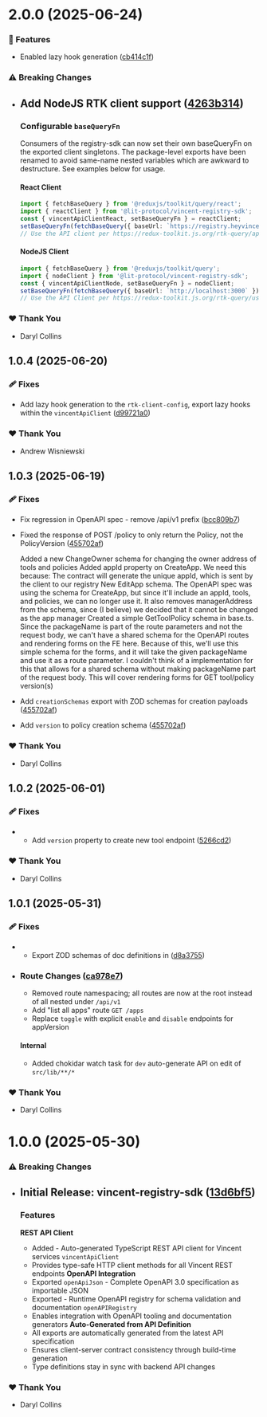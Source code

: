 # 2.0.0 (2025-06-24)

### 🚀 Features

- Enabled lazy hook generation ([cb414c1f](https://github.com/LIT-Protocol/Vincent/commit/cb414c1f))

### ⚠️ Breaking Changes

- ## Add NodeJS RTK client support ([4263b314](https://github.com/LIT-Protocol/Vincent/commit/4263b314))

  ### Configurable `baseQueryFn`

  Consumers of the registry-sdk can now set their own baseQueryFn on the exported client singletons. The package-level exports have been renamed to avoid same-name nested variables which are awkward to destructure. See examples below for usage.

  #### React Client

  ```typescript
  import { fetchBaseQuery } from '@reduxjs/toolkit/query/react';
  import { reactClient } from '@lit-protocol/vincent-registry-sdk';
  const { vincentApiClientReact, setBaseQueryFn } = reactClient;
  setBaseQueryFn(fetchBaseQuery({ baseUrl: `https://registry.heyvincent.ai` }));
  // Use the API client per https://redux-toolkit.js.org/rtk-query/api/created-api/hooks
  ```

  #### NodeJS Client

  ```typescript
  import { fetchBaseQuery } from '@reduxjs/toolkit/query';
  import { nodeClient } from '@lit-protocol/vincent-registry-sdk';
  const { vincentApiClientNode, setBaseQueryFn } = nodeClient;
  setBaseQueryFn(fetchBaseQuery({ baseUrl: `http://localhost:3000` }));
  // Use the API Client per https://redux-toolkit.js.org/rtk-query/usage/usage-without-react-hooks
  ```

### ❤️ Thank You

- Daryl Collins

## 1.0.4 (2025-06-20)

### 🩹 Fixes

- Add lazy hook generation to the `rtk-client-config`, export lazy hooks within the `vincentApiClient` ([d99721a0](https://github.com/LIT-Protocol/Vincent/commit/d99721a0))

### ❤️ Thank You

- Andrew Wisniewski

## 1.0.3 (2025-06-19)

### 🩹 Fixes

- Fix regression in OpenAPI spec - remove /api/v1 prefix ([bcc809b7](https://github.com/LIT-Protocol/Vincent/commit/bcc809b7))
- Fixed the response of POST /policy to only return the Policy, not the PolicyVersion ([455702af](https://github.com/LIT-Protocol/Vincent/commit/455702af))

  Added a new ChangeOwner schema for changing the owner address of tools and policies
  Added appId property on CreateApp. We need this because:
  The contract will generate the unique appId, which is sent by the client to our registry
  New EditApp schema. The OpenAPI spec was using the schema for CreateApp, but since it'll include an appId, tools, and policies, we can no longer use it. It also removes managerAddress from the schema, since (I believe) we decided that it cannot be changed as the app manager
  Created a simple GetToolPolicy schema in base.ts. Since the packageName is part of the route parameters and not the request body, we can't have a shared schema for the OpenAPI routes and rendering forms on the FE here. Because of this, we'll use this simple schema for the forms, and it will take the given packageName and use it as a route parameter. I couldn't think of a implementation for this that allows for a shared schema without making packageName part of the request body. This will cover rendering forms for GET tool/policy version(s)

- Add `creationSchemas` export with ZOD schemas for creation payloads ([455702af](https://github.com/LIT-Protocol/Vincent/commit/455702af))
- Add `version` to policy creation schema ([455702af](https://github.com/LIT-Protocol/Vincent/commit/455702af))

### ❤️ Thank You

- Daryl Collins

## 1.0.2 (2025-06-01)

### 🩹 Fixes

- - Add `version` property to create new tool endpoint ([5266cd2](https://github.com/LIT-Protocol/Vincent/commit/5266cd2))

### ❤️ Thank You

- Daryl Collins

## 1.0.1 (2025-05-31)

### 🩹 Fixes

- - Export ZOD schemas of doc definitions in ([d8a3755](https://github.com/LIT-Protocol/Vincent/commit/d8a3755))
- ### Route Changes ([ca978e7](https://github.com/LIT-Protocol/Vincent/commit/ca978e7))

  - Removed route namespacing; all routes are now at the root instead of all nested under `/api/v1`
  - Add "list all apps" route `GET /apps`
  - Replace `toggle` with explicit `enable` and `disable` endpoints for appVersion

  #### Internal

  - Added chokidar watch task for `dev` auto-generate API on edit of `src/lib/**/*`

### ❤️ Thank You

- Daryl Collins

# 1.0.0 (2025-05-30)

### ⚠️ Breaking Changes

- ## Initial Release: vincent-registry-sdk ([13d6bf5](https://github.com/LIT-Protocol/Vincent/commit/13d6bf5))

  ### Features

  **REST API Client**

  - Added - Auto-generated TypeScript REST API client for Vincent services `vincentApiClient`
  - Provides type-safe HTTP client methods for all Vincent REST endpoints
    **OpenAPI Integration**
  - Exported `openApiJson` - Complete OpenAPI 3.0 specification as importable JSON
  - Exported - Runtime OpenAPI registry for schema validation and documentation `openAPIRegistry`
  - Enables integration with OpenAPI tooling and documentation generators
    **Auto-Generated from API Definition**
  - All exports are automatically generated from the latest API specification
  - Ensures client-server contract consistency through build-time generation
  - Type definitions stay in sync with backend API changes

### ❤️ Thank You

- Daryl Collins
